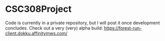 # CSC308Project
Code is currently in a private repository, but I will post it once development concludes.
Check out a very (very) alpha build: https://forest-run-client.dokku.affinitymws.com/
